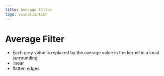 ```yaml
---
title: Average Filter
tags: visualization
---
```


# Average Filter
- Each grey value is replaced by the average value in the kernel in a local surrounding
- linear
- flatten edges
































































































